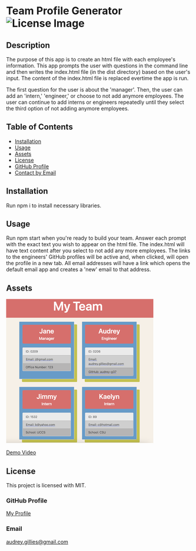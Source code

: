 # Team Profile Generator ![License Image](https://img.shields.io/badge/license-MIT-blue)

## Description

The purpose of this app is to create an html file with each employee's information. This app prompts the user with questions in the command line and then writes the index.html file (in the dist directory) based on the user's input. The content of the index.html file is replaced evertime the app is run.

The first question for the user is about the 'manager'. Then, the user can add an 'intern,' 'engineer,' or choose to not add anymore employees. The user can continue to add interns or engineers repeatedly until they select the third option of not adding anymore employees.

## Table of Contents

- [Installation](#installation)
- [Usage](#usage)
- [Assets](#assets)
- [License](#license)
- [GitHub Profile](#github-profile)
- [Contact by Email](#email)

## Installation

Run npm i to install necessary libraries.

## Usage

Run npm start when you're ready to build your team. Answer each prompt with the exact text you wish to appear on the html file. The index.html will have text content after you select to not add any more employees. The links to the engineers' GitHub profiles will be active and, when clicked, will open the profile in a new tab. All email addresses will have a link which opens the default email app and creates a 'new' email to that address.

## Assets

![Example Team File](./Assets/screenshot-of-generated.png)

[Demo Video](https://drive.google.com/file/d/1Bd5n92cvEu-H3gyQSlRp_-Z1NQ3utA_p/view?usp=sharing)

## License

This project is licensed with MIT.

### GitHub Profile

[My Profile](https://github.com/audrey-g37)

### Email

audrey.gillies@gmail.com
